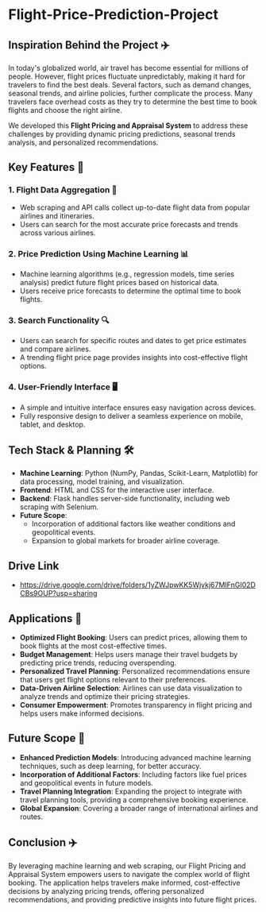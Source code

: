 # Flight-Price-Prediction-Project

## Inspiration Behind the Project ✈️

In today's globalized world, air travel has become essential for millions of people. However, flight prices fluctuate unpredictably, making it hard for travelers to find the best deals. Several factors, such as demand changes, seasonal trends, and airline policies, further complicate the process. Many travelers face overhead costs as they try to determine the best time to book flights and choose the right airline.

We developed this **Flight Pricing and Appraisal System** to address these challenges by providing dynamic pricing predictions, seasonal trends analysis, and personalized recommendations.

## Key Features 🌟

### 1. Flight Data Aggregation 🛬
- Web scraping and API calls collect up-to-date flight data from popular airlines and itineraries.
- Users can search for the most accurate price forecasts and trends across various airlines.

### 2. Price Prediction Using Machine Learning 📊
- Machine learning algorithms (e.g., regression models, time series analysis) predict future flight prices based on historical data.
- Users receive price forecasts to determine the optimal time to book flights.

### 3. Search Functionality 🔍
- Users can search for specific routes and dates to get price estimates and compare airlines.
- A trending flight price page provides insights into cost-effective flight options.

### 4. User-Friendly Interface 🖥️
- A simple and intuitive interface ensures easy navigation across devices.
- Fully responsive design to deliver a seamless experience on mobile, tablet, and desktop.

## Tech Stack & Planning 🛠️

- **Machine Learning**: Python (NumPy, Pandas, Scikit-Learn, Matplotlib) for data processing, model training, and visualization.
- **Frontend**: HTML and CSS for the interactive user interface.
- **Backend**: Flask handles server-side functionality, including web scraping with Selenium.
- **Future Scope**: 
    - Incorporation of additional factors like weather conditions and geopolitical events.
    - Expansion to global markets for broader airline coverage.

## Drive Link
- https://drive.google.com/drive/folders/1yZWJpwKK5Wjvkj67MIFnGI02DCBs9OUP?usp=sharing

## Applications 🎯

- **Optimized Flight Booking**: Users can predict prices, allowing them to book flights at the most cost-effective times.
- **Budget Management**: Helps users manage their travel budgets by predicting price trends, reducing overspending.
- **Personalized Travel Planning**: Personalized recommendations ensure that users get flight options relevant to their preferences.
- **Data-Driven Airline Selection**: Airlines can use data visualization to analyze trends and optimize their pricing strategies.
- **Consumer Empowerment**: Promotes transparency in flight pricing and helps users make informed decisions.

## Future Scope 🚀

- **Enhanced Prediction Models**: Introducing advanced machine learning techniques, such as deep learning, for better accuracy.
- **Incorporation of Additional Factors**: Including factors like fuel prices and geopolitical events in future models.
- **Travel Planning Integration**: Expanding the project to integrate with travel planning tools, providing a comprehensive booking experience.
- **Global Expansion**: Covering a broader range of international airlines and routes.

## Conclusion ✈️

By leveraging machine learning and web scraping, our Flight Pricing and Appraisal System empowers users to navigate the complex world of flight booking. The application helps travelers make informed, cost-effective decisions by analyzing pricing trends, offering personalized recommendations, and providing predictive insights into future flight prices.
